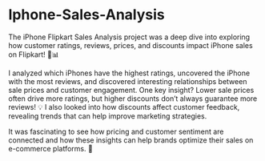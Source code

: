 # Iphone-Sales-Analysis

The iPhone Flipkart Sales Analysis project was a deep dive into exploring how customer ratings, reviews, prices, and discounts impact iPhone sales on Flipkart! 📱📊

I analyzed which iPhones have the highest ratings, uncovered the iPhone with the most reviews, and discovered interesting relationships between sale prices and customer engagement. One key insight? Lower sale prices often drive more ratings, but higher discounts don’t always guarantee more reviews! 💡 I also looked into how discounts affect customer feedback, revealing trends that can help improve marketing strategies.

It was fascinating to see how pricing and customer sentiment are connected and how these insights can help brands optimize their sales on e-commerce platforms. 🚀
